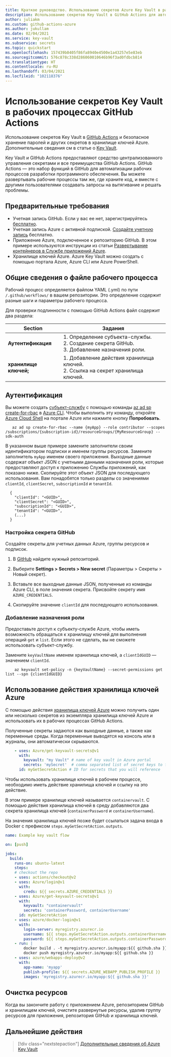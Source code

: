 ```yaml
---
title: Краткое руководство. Использование секретов Azure Key Vault в рабочих процессах GitHub Actions
description: Использование секретов Key Vault в GitHub Actions для автоматизации рабочих процессов разработки программного обеспечения
author: juliakm
ms.custom: github-actions-azure
ms.author: jukullam
ms.date: 02/04/2021
ms.service: key-vault
ms.subservice: secrets
ms.topic: quickstart
ms.openlocfilehash: 157439b0405f86fa8940e4500e1a43257e5e83eb
ms.sourcegitcommit: 576c878c338d286060010646b96f3ad0fdbcb814
ms.translationtype: HT
ms.contentlocale: ru-RU
ms.lasthandoff: 03/04/2021
ms.locfileid: "102118376"
---
```

# <a name="use-key-vault-secrets-in-github-actions-workflows"></a>Использование секретов Key Vault в рабочих процессах GitHub Actions

Использование секретов Key Vault в [GitHub Actions](https://help.github.com/en/articles/about-github-actions) и безопасное хранение паролей и других секретов в хранилище ключей Azure. Дополнительные сведения см в статье о [Key Vault](/azure/key-vault/general/overview). 

Key Vault и GitHub Actions предоставляют средство централизованного управления секретами и все преимущества GitHub Actions. GitHub Actions — это набор функций в GitHub для автоматизации рабочих процессов разработки программного обеспечения. Вы можете развертывать рабочие процессы там же, где храните код, и вместе с другими пользователями создавать запросы на вытягивание и решать проблемы. 


## <a name="prerequisites"></a>Предварительные требования 
- Учетная запись GitHub. Если у вас ее нет, зарегистрируйтесь [бесплатно](https://github.com/join).  
- Учетная запись Azure с активной подпиской. [Создайте учетную запись](https://azure.microsoft.com/free/?WT.mc_id=A261C142F) бесплатно.
- Приложение Azure, подключенное к репозиторию GitHub. В этом примере используются инструкции из статьи [Развертывание контейнеров в Службе приложений Azure](../javascript/tutorial/tutorial-vscode-docker-node/tutorial-vscode-docker-node-01.md). 
- Хранилище ключей Azure.  Azure Key Vault можно создать с помощью портала Azure, Azure CLI или Azure PowerShell.

## <a name="workflow-file-overview"></a>Общие сведения о файле рабочего процесса

Рабочий процесс определяется файлом YAML (.yml) по пути `/.github/workflows/` в вашем репозитории. Это определение содержит разные шаги и параметры рабочего процесса.

Для проверки подлинности с помощью GitHub Actions файл содержит два раздела:

|Section  |Задания  |
|---------|---------|
|**Аутентификация** | 1. Определение субъекта-службы. <br /> 2. Создание секрета GitHub. <br /> 3. Добавление назначения роли. |
|**хранилище ключей;** | 1. Добавление действия хранилища ключей. <br /> 2. Ссылка на секрет хранилища ключей. |

## <a name="authentication"></a>Аутентификация

Вы можете создать [субъект-службу](/azure/active-directory/develop/app-objects-and-service-principals#service-principal-object) с помощью команды [az ad sp create-for-rbac](/cli/azure/ad/sp?view=azure-cli-latest#az-ad-sp-create-for-rbac&preserve-view=true) в [Azure CLI](/cli/azure/). Чтобы выполнить эту команду, откройте [Azure Cloud Shell](https://shell.azure.com/) на портале Azure или нажмите кнопку **Попробовать**.

```azurecli-interactive
   az ad sp create-for-rbac --name {myApp} --role contributor --scopes /subscriptions/{subscription-id}/resourceGroups/{MyResourceGroup} --sdk-auth
```

В указанном выше примере замените заполнители своим идентификатором подписки и именем группы ресурсов. Замените заполнитель `myApp` именем своего приложения. Выходные данные содержат объект JSON с учетными данными назначения роли, которые предоставляют доступ к приложению Службы приложений, как показано ниже. Скопируйте этот объект JSON для последующего использования. Вам понадобятся только разделы со значениями `clientId`, `clientSecret`, `subscriptionId` и `tenantId`. 

```output 
  {
    "clientId": "<GUID>",
    "clientSecret": "<GUID>",
    "subscriptionId": "<GUID>",
    "tenantId": "<GUID>",
    (...)
  }
```

### <a name="configure-the-github-secret"></a>Настройка секрета GitHub

Создайте секреты для учетных данных Azure, группы ресурсов и подписок. 

1. В [GitHub](https://github.com/) найдите нужный репозиторий.

1. Выберите **Settings > Secrets > New secret** (Параметры > Секреты > Новый секрет).

1. Вставьте все выходные данные JSON, полученные из команды Azure CLI, в поле значения секрета. Присвойте секрету имя `AZURE_CREDENTIALS`.

1. Скопируйте значение `clientId` для последующего использования. 

### <a name="add-a-role-assignment"></a>Добавление назначения роли 
 
Предоставьте доступ к субъекту-службе Azure, чтобы иметь возможность обращаться к хранилищу ключей для выполнения операций `get` и `list`. Если этого не сделать, вы не сможете использовать субъект-службу. 

Замените `keyVaultName` именем хранилища ключей, а `clientIdGUID` — значением `clientId`. 

```azurecli-interactive
    az keyvault set-policy -n {keyVaultName} --secret-permissions get list --spn {clientIdGUID}
```

## <a name="use-the-azure-key-vault-action"></a>Использование действия хранилища ключей Azure

С помощью действия [хранилища ключей Azure](https://github.com/marketplace/actions/azure-key-vault-get-secrets) можно получить один или несколько секретов из экземпляра хранилища ключей Azure и использовать их в рабочих процессах GitHub Actions.

Полученные секреты задаются как выходные данные, а также как переменные среды. Когда переменные выводятся на консоль или в журналы, они автоматически скрываются.

```yaml
    - uses: Azure/get-keyvault-secrets@v1
      with:
        keyvault: "my Vault" # name of key vault in Azure portal
        secrets: 'mySecret'  # comma separated list of secret keys to fetch from key vault 
      id: myGetSecretAction # ID for secrets that you will reference
```

Чтобы использовать хранилище ключей в рабочем процессе, необходимо иметь действие хранилища ключей и ссылку на это действие. 

В этом примере хранилище ключей называется `containervault`. С помощью действия хранилища ключей в среду добавляются два секрета хранилища ключей (`containerPassword` и `containerUsername`). 

На значения хранилища ключей позже будет ссылаться задача входа в Docker с префиксом `steps.myGetSecretAction.outputs`. 

```yaml
name: Example key vault flow

on: [push]

jobs:
  build:
    runs-on: ubuntu-latest
    steps:
    # checkout the repo
    - uses: actions/checkout@v2
    - uses: Azure/login@v1
      with:
        creds: ${{ secrets.AZURE_CREDENTIALS }}
    - uses: Azure/get-keyvault-secrets@v1
      with: 
        keyvault: "containervault"
        secrets: 'containerPassword, containerUsername'
      id: myGetSecretAction
    - uses: azure/docker-login@v1
      with:
        login-server: myregistry.azurecr.io
        username: ${{ steps.myGetSecretAction.outputs.containerUsername }}
        password: ${{ steps.myGetSecretAction.outputs.containerPassword }}
    - run: |
        docker build . -t myregistry.azurecr.io/myapp:${{ github.sha }}
        docker push myregistry.azurecr.io/myapp:${{ github.sha }}     
    - uses: azure/webapps-deploy@v2
      with:
        app-name: 'myapp'
        publish-profile: ${{ secrets.AZURE_WEBAPP_PUBLISH_PROFILE }}
        images: 'myregistry.azurecr.io/myapp:${{ github.sha }}'
```

## <a name="clean-up-resources"></a>Очистка ресурсов

Когда вы закончите работу с приложением Azure, репозиторием GitHub и хранилищем ключей, очистите развернутые ресурсы, удалив группу ресурсов для приложения, репозитория GitHub и хранилища ключей.

## <a name="next-steps"></a>Дальнейшие действия

> [!div class="nextstepaction"]
> [Дополнительные сведения об Azure Key Vault](/azure/key-vault/general/overview)
